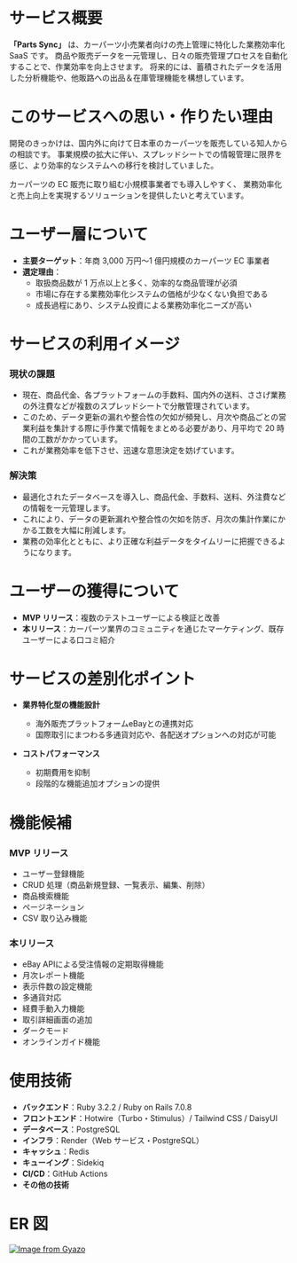 # サービス概要

**「Parts Sync」** は、カーパーツ小売業者向けの売上管理に特化した業務効率化 SaaS です。
商品や販売データを一元管理し、日々の販売管理プロセスを自動化することで、作業効率を向上させます。
将来的には、蓄積されたデータを活用した分析機能や、他販路への出品＆在庫管理機能を構想しています。

# このサービスへの思い・作りたい理由

開発のきっかけは、国内外に向けて日本車のカーパーツを販売している知人からの相談です。
事業規模の拡大に伴い、スプレッドシートでの情報管理に限界を感じ、より効率的なシステムへの移行を検討していました。

カーパーツの EC 販売に取り組む小規模事業者でも導入しやすく、
業務効率化と売上向上を実現するソリューションを提供したいと考えています。

# ユーザー層について

- **主要ターゲット**：年商 3,000 万円〜1 億円規模のカーパーツ EC 事業者
- **選定理由**：
  - 取扱商品数が 1 万点以上と多く、効率的な商品管理が必須
  - 市場に存在する業務効率化システムの価格が少なくない負担である
  - 成長過程にあり、システム投資による業務効率化ニーズが高い

# サービスの利用イメージ

### 現状の課題

- 現在、商品代金、各プラットフォームの手数料、国内外の送料、ささげ業務の外注費などが複数のスプレッドシートで分散管理されています。
- このため、データ更新の漏れや整合性の欠如が頻発し、月次や商品ごとの営業利益を集計する際に手作業で情報をまとめる必要があり、月平均で 20 時間の工数がかかっています。
- これが業務効率を低下させ、迅速な意思決定を妨げています。

### 解決策

- 最適化されたデータベースを導入し、商品代金、手数料、送料、外注費などの情報を一元管理します。
- これにより、データの更新漏れや整合性の欠如を防ぎ、月次の集計作業にかかる工数を大幅に削減します。
- 業務の効率化とともに、より正確な利益データをタイムリーに把握できるようになります。

# ユーザーの獲得について

- **MVP リリース**：複数のテストユーザーによる検証と改善
- **本リリース**：カーパーツ業界のコミュニティを通じたマーケティング、既存ユーザーによる口コミ紹介

# サービスの差別化ポイント

- **業界特化型の機能設計**

  - 海外販売プラットフォームeBayとの連携対応
  - 国際取引にまつわる多通貨対応や、各配送オプションへの対応が可能

- **コストパフォーマンス**
  - 初期費用を抑制
  - 段階的な機能追加オプションの提供


# 機能候補

### MVP リリース

- ユーザー登録機能
- CRUD 処理（商品新規登録、一覧表示、編集、削除）
- 商品検索機能
- ページネーション
- CSV 取り込み機能

### 本リリース

- eBay APIによる受注情報の定期取得機能
- 月次レポート機能
- 表示件数の設定機能
- 多通貨対応
- 経費手動入力機能
- 取引詳細画面の追加
- ダークモード
- オンラインガイド機能



# 使用技術

- **バックエンド**：Ruby 3.2.2 / Ruby on Rails 7.0.8
- **フロントエンド**：Hotwire（Turbo・Stimulus）/ Tailwind CSS / DaisyUI
- **データベース**：PostgreSQL
- **インフラ**：Render（Web サービス・PostgreSQL）
- **キャッシュ**：Redis
- **キューイング**：Sidekiq
- **CI/CD**：GitHub Actions
- **その他の技術**

# ER 図
[![Image from Gyazo](https://i.gyazo.com/219e7b0c7a3e8d4d4b58e573806667f9.png)](https://gyazo.com/219e7b0c7a3e8d4d4b58e573806667f9)
